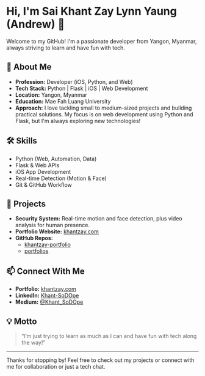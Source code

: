 # Hi, I'm Sai Khant Zay Lynn Yaung (Andrew) 👋

Welcome to my GitHub! I'm a passionate developer from Yangon, Myanmar, always striving to learn and have fun with tech.

## 🚀 About Me
- **Profession:** Developer (iOS, Python, and Web)
- **Tech Stack:** Python | Flask | iOS | Web Development
- **Location:** Yangon, Myanmar
- **Education:** Mae Fah Luang University
- **Approach:** I love tackling small to medium-sized projects and building practical solutions. My focus is on web development using Python and Flask, but I'm always exploring new technologies!

## 🛠️ Skills
- Python (Web, Automation, Data)
- Flask & Web APIs
- iOS App Development
- Real-time Detection (Motion & Face)
- Git & GitHub Workflow

## 🌟 Projects
- **Security System:** Real-time motion and face detection, plus video analysis for human presence.
- **Portfolio Website:** [khantzay.com](https://khantzay.com)
- **GitHub Repos:**  
  - [khantzay-portfolio](https://github.com/Khant-SoDOpe/khantzay-portfolio)
  - [portfolios](https://github.com/Khant-SoDOpe/portfolios)

## 📫 Connect With Me
- **Portfolio:** [khantzay.com](https://khantzay.com)
- **LinkedIn:** [Khant-SoDOpe](https://mm.linkedin.com/in/khant-sodope)
- **Medium:** [@Khant_SoDOpe](https://medium.com/@Khant_SoDOpe)

## 💡 Motto
> “I’m just trying to learn as much as I can and have fun with tech along the way!”

---

Thanks for stopping by! Feel free to check out my projects or connect with me for collaboration or just a tech chat.
